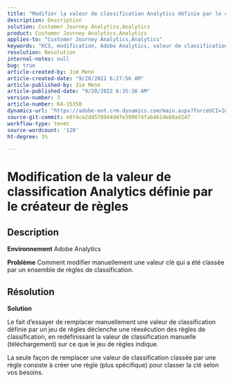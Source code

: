 ```yaml
---
title: "Modifier la valeur de classification Analytics définie par le créateur de règles"
description: Description
solution: Customer Journey Analytics,Analytics
product: Customer Journey Analytics,Analytics
applies-to: "Customer Journey Analytics,Analytics"
keywords: "KCS, modification, Adobe Analytics, valeur de classification, créateur de règles de classification, téléchargement manuel de fichier de classification"
resolution: Resolution
internal-notes: null
bug: true
article-created-by: Jim Menn
article-created-date: "9/20/2022 6:27:56 AM"
article-published-by: Jim Menn
article-published-date: "9/20/2022 6:35:16 AM"
version-number: 3
article-number: KA-15350
dynamics-url: "https://adobe-ent.crm.dynamics.com/main.aspx?forceUCI=1&pagetype=entityrecord&etn=knowledgearticle&id=9752335a-ad38-ed11-9db1-0022480866ad"
source-git-commit: e8f4ca2dd578944d4fe399074fab461de88ad247
workflow-type: tm+mt
source-wordcount: '120'
ht-degree: 3%

---
```


# Modification de la valeur de classification Analytics définie par le créateur de règles

## Description


<b>Environnement</b>
Adobe Analytics

<b>Problème</b>
Comment modifier manuellement une valeur clé qui a été classée par un ensemble de règles de classification.


## Résolution


<b>Solution</b>

Le fait d’essayer de remplacer manuellement une valeur de classification définie par un jeu de règles déclenche une réexécution des règles de classification, en redéfinissant la valeur de classification manuelle (téléchargement) sur ce que le jeu de règles indique.

La seule façon de remplacer une valeur de classification classée par une règle consiste à créer une règle (plus spécifique) pour classer la clé selon vos besoins.
